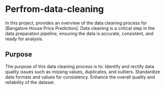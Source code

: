 # Perfrom-data-cleaning
In this project, provides an overview of the data cleaning process for [Bangalore House Price Prediction]. Data cleaning is a critical step in the data preparation pipeline, ensuring the data is accurate, consistent, and ready for analysis.

## Purpose

The purpose of this data cleaning process is to:
Identify and rectify data quality issues such as missing values, duplicates, and outliers.
Standardize data formats and values for consistency.
Enhance the overall quality and reliability of the dataset.

				

